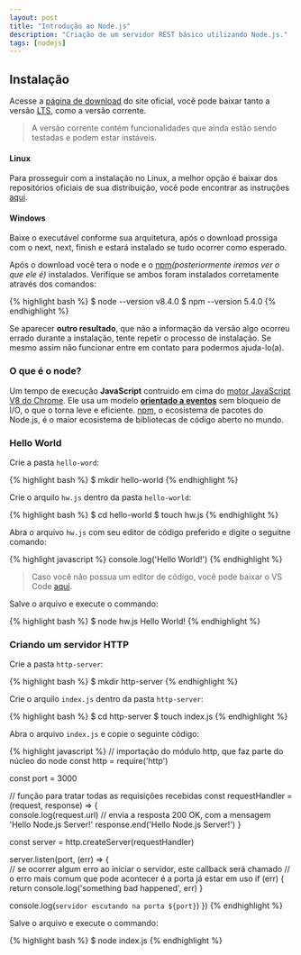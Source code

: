 ```yaml
---
layout: post
title: "Introdução ao Node.js"
description: "Criação de um servidor REST básico utilizando Node.js."
tags: [nodejs]
---
```


## Instalação

Acesse a [página de download](https://nodejs.org/en/download/) do site oficial, você pode baixar tanto a versão [LTS](https://en.wikipedia.org/wiki/Long-term_support "Long-term support"), como a versão corrente.

> A versão corrente contém funcionalidades que ainda estão sendo testadas e podem estar instáveis.

#### Linux

Para prosseguir com a instalação no Linux, a melhor opção é baixar dos repositórios oficiais de sua distribuição, você pode encontrar as instruções [aqui](https://nodejs.org/en/download/package-manager/).

#### Windows

Baixe o executável conforme sua arquitetura, após o download prossiga com o next, next, finish e estará instalado se tudo ocorrer como esperado.


Após o download você tera o node e o [npm](https://www.npmjs.com/ "Node Package Manager")*(posteriormente iremos ver o que ele é)* instalados. Verifique se ambos foram instalados corretamente através dos comandos:

{% highlight bash %}
$ node --version
v8.4.0
$ npm --version
5.4.0
{% endhighlight %}

Se aparecer **outro resultado**, que não a informação da versão algo ocorreu errado durante a instalação, tente repetir o processo de instalação. Se mesmo assim não funcionar entre em contato para podermos ajuda-lo(a).

### O que é o node?

Um tempo de execução **JavaScript** contruido em cima do [motor JavaScript V8 do Chrome](https://developers.google.com/v8/). Ele usa um modelo [**orientado a eventos**](https://pt.wikipedia.org/wiki/Programa%C3%A7%C3%A3o_orientada_a_eventos) sem bloqueio de I/O, o que o torna leve e eficiente. [npm](https://www.npmjs.com/), o ecosistema de pacotes do Node.js, é o maior ecosistema de bibliotecas de código aberto no mundo.

### Hello World

Crie a pasta `hello-word`:

{% highlight bash %}
$ mkdir hello-world
{% endhighlight %}

Crie o arquilo `hw.js` dentro da pasta `hello-world`:

{% highlight bash %}
$ cd hello-world
$ touch hw.js
{% endhighlight %}

Abra o arquivo `hw.js` com seu editor de código preferido e digite o seguitne comando:

{% highlight javascript %}
console.log('Hello World!')
{% endhighlight %}

> Caso você não possua um editor de código, você pode baixar o VS Code [aqui](https://code.visualstudio.com/).

Salve o arquivo e execute o commando:

{% highlight bash %}
$ node hw.js
Hello World!
{% endhighlight %}

### Criando um servidor HTTP

Crie a pasta `http-server`:

{% highlight bash %}
$ mkdir http-server
{% endhighlight %}

Crie o arquilo `index.js` dentro da pasta `http-server`:

{% highlight bash %}
$ cd http-server
$ touch index.js
{% endhighlight %}

Abra o arquivo `index.js` e copie o seguinte código:

{% highlight javascript %}
// importação do módulo http, que faz parte do núcleo do node
const http = require('http')  

const port = 3000

// função para tratar todas as requisições recebidas
const requestHandler = (request, response) => {  
  console.log(request.url)
  // envia a resposta 200 OK, com a mensagem 'Hello Node.js Server!'
  response.end('Hello Node.js Server!')
}

const server = http.createServer(requestHandler)

server.listen(port, (err) => {  
  // se ocorrer algum erro ao iniciar o servidor, este callback será chamado
  // o erro mais comum que pode acontecer é a porta já estar em uso
  if (err) {
    return console.log('something bad happened', err)
  }

  console.log(`servidor escutando na porta ${port}`)
})
{% endhighlight %}

Salve o arquivo e execute o commando:

{% highlight bash %}
$ node index.js
{% endhighlight %}